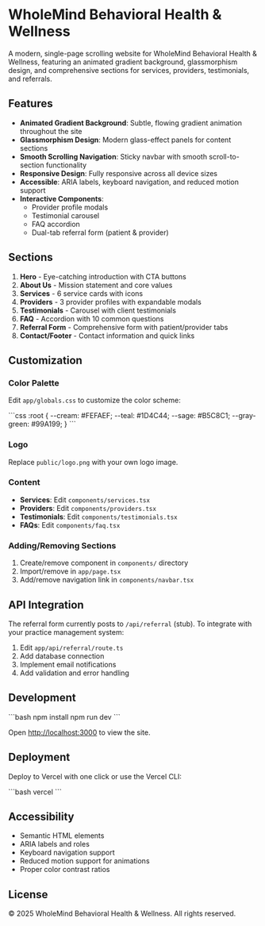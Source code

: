 # WholeMind Behavioral Health & Wellness

A modern, single-page scrolling website for WholeMind Behavioral Health & Wellness, featuring an animated gradient background, glassmorphism design, and comprehensive sections for services, providers, testimonials, and referrals.

## Features

- **Animated Gradient Background**: Subtle, flowing gradient animation throughout the site
- **Glassmorphism Design**: Modern glass-effect panels for content sections
- **Smooth Scrolling Navigation**: Sticky navbar with smooth scroll-to-section functionality
- **Responsive Design**: Fully responsive across all device sizes
- **Accessible**: ARIA labels, keyboard navigation, and reduced motion support
- **Interactive Components**:
  - Provider profile modals
  - Testimonial carousel
  - FAQ accordion
  - Dual-tab referral form (patient & provider)

## Sections

1. **Hero** - Eye-catching introduction with CTA buttons
2. **About Us** - Mission statement and core values
3. **Services** - 6 service cards with icons
4. **Providers** - 3 provider profiles with expandable modals
5. **Testimonials** - Carousel with client testimonials
6. **FAQ** - Accordion with 10 common questions
7. **Referral Form** - Comprehensive form with patient/provider tabs
8. **Contact/Footer** - Contact information and quick links

## Customization

### Color Palette

Edit `app/globals.css` to customize the color scheme:

\`\`\`css
:root {
  --cream: #FEFAEF;
  --teal: #1D4C44;
  --sage: #B5C8C1;
  --gray-green: #99A199;
}
\`\`\`

### Logo

Replace `public/logo.png` with your own logo image.

### Content

- **Services**: Edit `components/services.tsx`
- **Providers**: Edit `components/providers.tsx`
- **Testimonials**: Edit `components/testimonials.tsx`
- **FAQs**: Edit `components/faq.tsx`

### Adding/Removing Sections

1. Create/remove component in `components/` directory
2. Import/remove in `app/page.tsx`
3. Add/remove navigation link in `components/navbar.tsx`

## API Integration

The referral form currently posts to `/api/referral` (stub). To integrate with your practice management system:

1. Edit `app/api/referral/route.ts`
2. Add database connection
3. Implement email notifications
4. Add validation and error handling

## Development

\`\`\`bash
npm install
npm run dev
\`\`\`

Open [http://localhost:3000](http://localhost:3000) to view the site.

## Deployment

Deploy to Vercel with one click or use the Vercel CLI:

\`\`\`bash
vercel
\`\`\`

## Accessibility

- Semantic HTML elements
- ARIA labels and roles
- Keyboard navigation support
- Reduced motion support for animations
- Proper color contrast ratios

## License

© 2025 WholeMind Behavioral Health & Wellness. All rights reserved.
